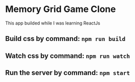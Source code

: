 # Memory Grid Game Clone
  This app builded while I was learning ReactJs

## Build css by command:       `npm run build`
## Watch css by command:       `npm run watch`
## Run the server by command:  `npm start`